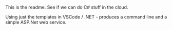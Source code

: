 This is the readme.  See if we can do C# stuff in the cloud.  

Using just the templates in VSCode / .NET - produces a command line and a simple ASP.Net web service.

